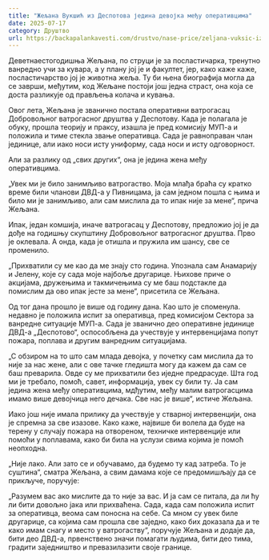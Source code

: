 ```yaml
---
title: "Жељана Вукшић из Деспотова једина девојка међу оперативцима"
date: 2025-07-17
category: Друштво
url: https://backapalankavesti.com/drustvo/nase-price/zeljana-vuksic-iz-despotova-jedina-devojka-medju-operativcima/
---
```


Деветнаестогодишња Жељана, по струци је за посластичарка, тренутно ванредно учи за кувара, а у плану јој је и факултет, јер, како каже каже, посластичарство јој је животна жеља. Ту би њена биографија могла да се заврши, међутим, код Жељане постоји још једна страст, она која се доста разликује од прављења колача и кувања.

Овог лета, Жељана је званично постала оперативни ватрогасац Добровољног ватрогасног друштва у Деспотову. Када је полагала је обуку, прошла теорију и праксу, изашла је пред комисију МУП-а и положила и тиме стекла звање оперативца. Сада је равноправан члан јединице, али иако носи исту униформу, сада носи и исту одговорност.

Али за разлику од „свих других“, она је једина жена међу оперативцима.

„Увек ми је било занимљиво ватрогаство. Моја млађа браћа су кратко време били чланови ДВД-а у Пивницама, ја сам једном пошла с њима и било ми је занимљиво, али сам мислила да то ипак није за мене“, прича Жељана.

Ипак, један комшија, иначе ватрогасац у Деспотову, предложио јој је да дође на годишњу скупштину Добровољног ватрогасног друштва. Прво је оклевала. А онда, када је отишла и пружила им шансу, све се променило.

„Прихватили су ме као да ме знају сто година. Упознала сам Анамарију и Јелену, које су сада моје најбоље другарице. Њихове приче о акцијама, дружењима и такмичењима су ме баш подстакле да помислим да ово ипак јесте за мене“, присетила се Жељана.

Од тог дана прошло је више од годину дана. Као што је споменула. недавно је положила испит за оперативца, пред комисијом Сектора за ванредне ситуације МУП-а. Сада је званично део оперативне јединице ДВД-а „Деспотово“, оспособљена да учествује у интервенцијама попут пожара, поплава и другим ванредним ситуацијама.

„С обзиром на то што сам млада девојка, у почетку сам мислила да то није за нас жене, али с ове тачке гледишта могу да кажем да сам се баш преварила. Овде су ме прихватили без иједне предрасуде. Шта год ми је требало, помоћ, савет, информација, увек су били ту. Ја сам једина жена међу оперативцима, мдђутим, међу малим ватрогасцима имамо више девојчица него дечака. Све нас је више“, истиче Жељана.

Иако још није имала прилику да учествује у стварној интервенцији, она је спремна за све изазове. Како каже, највише би волела да буде на терену у случају пожара на отвореном, техничке интервенције или помоћи у поплавама, како би била на услузи свима којима је помоћ неопходна.

„Није лако. Али зато се и обучавамо, да будемо ту кад затреба. То је суштина“, сматра Жељана, а свим дамама које се предомишљају да се прикључе, поручује:

„Разумем вас ако мислите да то није за вас. И ја сам се питала, да ли ћу ли бити довољно јака или прихваћена. Сада, када сам положила испит за оперативца, веома сам поносна на себе. Са мном су увек биле другарице, са којима сам прошла све заједно, како бих доказала да и те како имам снагу и место у ватрогаству“, поручује Жељана и додаје да, бити део ДВД-а, првенствено значи помагати људима, бити део тима, градити заједништво и превазилазити своје границе.
